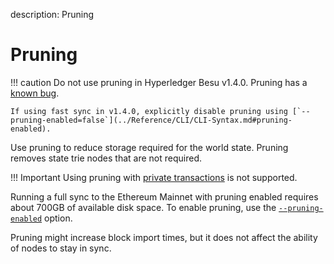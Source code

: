 description: Pruning
<!--- END of page meta data -->

# Pruning

!!! caution 
    Do not use pruning in Hyperledger Besu v1.4.0. Pruning has a [known bug](https://github.com/hyperledger/besu/blob/master/CHANGELOG.md#known-issues).
    
    If using fast sync in v1.4.0, explicitly disable pruning using [`--pruning-enabled=false`](../Reference/CLI/CLI-Syntax.md#pruning-enabled). 

Use pruning to reduce storage required for the world state. Pruning removes state trie nodes that
are not required.

!!! Important
    Using pruning with [private transactions](Privacy/Privacy-Overview.md) is not supported.

Running a full sync to the Ethereum Mainnet with pruning enabled requires about 700GB of available
disk space. To enable pruning, use the
[`--pruning-enabled`](../Reference/CLI/CLI-Syntax.md#pruning-enabled) option.

Pruning might increase block import times, but it does not affect the ability of nodes to stay in
sync.
